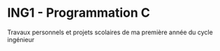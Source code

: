 # ING1 - Programmation C
Travaux personnels et projets scolaires de ma première année du cycle ingénieur 
